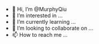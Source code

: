 - 👋 Hi, I’m @MurphyQiu
- 👀 I’m interested in ...
- 🌱 I’m currently learning ...
- 💞️ I’m looking to collaborate on ...
- 📫 How to reach me ...

<!---
MurphyQiu/MurphyQiu is a ✨ special ✨ repository because its `README.md` (this file) appears on your GitHub profile.
You can click the Preview link to take a look at your changes.
--->

